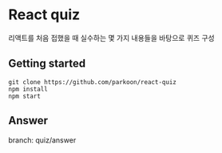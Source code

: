 # React quiz

리액트를 처음 접했을 때 실수하는 몇 가지 내용들을 바탕으로 퀴즈 구성


## Getting started

```
git clone https://github.com/parkoon/react-quiz
npm install
npm start
```

## Answer

branch: quiz/answer

